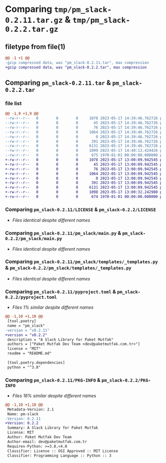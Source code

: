 # Comparing `tmp/pm_slack-0.2.11.tar.gz` & `tmp/pm_slack-0.2.2.tar.gz`

## filetype from file(1)

```diff
@@ -1 +1 @@
-gzip compressed data, was "pm_slack-0.2.11.tar", max compression
+gzip compressed data, was "pm_slack-0.2.2.tar", max compression
```

## Comparing `pm_slack-0.2.11.tar` & `pm_slack-0.2.2.tar`

### file list

```diff
@@ -1,9 +1,9 @@
--rw-r--r--   0        0        0     1078 2023-05-17 14:39:46.762726 pm_slack-0.2.11/LICENSE
--rw-r--r--   0        0        0       45 2023-05-17 14:39:46.762726 pm_slack-0.2.11/README.md
--rw-r--r--   0        0        0       76 2023-05-17 14:39:46.762726 pm_slack-0.2.11/pm_slack/__init__.py
--rw-r--r--   0        0        0     1064 2023-05-17 14:39:46.762726 pm_slack-0.2.11/pm_slack/main.py
--rw-r--r--   0        0        0        0 2023-05-17 14:39:46.762726 pm_slack-0.2.11/pm_slack/py.typed
--rw-r--r--   0        0        0      391 2023-05-17 14:39:46.762726 pm_slack-0.2.11/pm_slack/templates/__init__.py
--rw-r--r--   0        0        0     6131 2023-05-17 14:39:46.762726 pm_slack-0.2.11/pm_slack/templates/_templates.py
--rw-r--r--   0        0        0     1099 2023-05-17 14:40:13.424426 pm_slack-0.2.11/pyproject.toml
--rw-r--r--   0        0        0      675 1970-01-01 00:00:00.000000 pm_slack-0.2.11/PKG-INFO
+-rw-r--r--   0        0        0     1078 2023-05-17 13:00:09.942545 pm_slack-0.2.2/LICENSE
+-rw-r--r--   0        0        0       45 2023-05-17 13:00:09.942545 pm_slack-0.2.2/README.md
+-rw-r--r--   0        0        0       76 2023-05-17 13:00:09.942545 pm_slack-0.2.2/pm_slack/__init__.py
+-rw-r--r--   0        0        0     1064 2023-05-17 13:00:09.942545 pm_slack-0.2.2/pm_slack/main.py
+-rw-r--r--   0        0        0        0 2023-05-17 13:00:09.942545 pm_slack-0.2.2/pm_slack/py.typed
+-rw-r--r--   0        0        0      391 2023-05-17 13:00:09.942545 pm_slack-0.2.2/pm_slack/templates/__init__.py
+-rw-r--r--   0        0        0     6131 2023-05-17 13:00:09.942545 pm_slack-0.2.2/pm_slack/templates/_templates.py
+-rw-r--r--   0        0        0     1098 2023-05-17 13:00:32.242980 pm_slack-0.2.2/pyproject.toml
+-rw-r--r--   0        0        0      674 1970-01-01 00:00:00.000000 pm_slack-0.2.2/PKG-INFO
```

### Comparing `pm_slack-0.2.11/LICENSE` & `pm_slack-0.2.2/LICENSE`

 * *Files identical despite different names*

### Comparing `pm_slack-0.2.11/pm_slack/main.py` & `pm_slack-0.2.2/pm_slack/main.py`

 * *Files identical despite different names*

### Comparing `pm_slack-0.2.11/pm_slack/templates/_templates.py` & `pm_slack-0.2.2/pm_slack/templates/_templates.py`

 * *Files identical despite different names*

### Comparing `pm_slack-0.2.11/pyproject.toml` & `pm_slack-0.2.2/pyproject.toml`

 * *Files 1% similar despite different names*

```diff
@@ -1,10 +1,10 @@
 [tool.poetry]
 name = "pm_slack"
-version = "v0.2.11"
+version = "v0.2.2"
 description = "A Slack Library for Paket Mutfak"
 authors = ["Paket Mutfak Dev Team <dev@paketmutfak.com.tr>"]
 license = "MIT"
 readme = "README.md"
 
 [tool.poetry.dependencies]
 python = "^3.8"
```

### Comparing `pm_slack-0.2.11/PKG-INFO` & `pm_slack-0.2.2/PKG-INFO`

 * *Files 16% similar despite different names*

```diff
@@ -1,10 +1,10 @@
 Metadata-Version: 2.1
 Name: pm-slack
-Version: 0.2.11
+Version: 0.2.2
 Summary: A Slack Library for Paket Mutfak
 License: MIT
 Author: Paket Mutfak Dev Team
 Author-email: dev@paketmutfak.com.tr
 Requires-Python: >=3.8,<4.0
 Classifier: License :: OSI Approved :: MIT License
 Classifier: Programming Language :: Python :: 3
```

